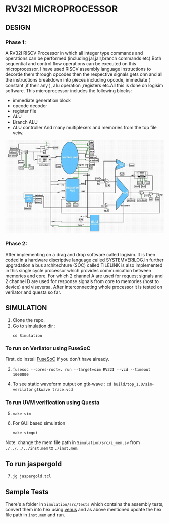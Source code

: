 # RV32I MICROPROCESSOR

## DESIGN 
### Phase 1:
A RV32I RISCV Processor in which all integer type commands and operations 
can be performed (including jal,jalr,branch commands etc).Both sequential and control flow 
operations can be executed on this microprocessor. I have used RISCV assembly language 
instructions to decorde them through opcodes then the respective signals gets onn and all the
instructions breakdown into pieces including opcode, immediate ( constant ,if their any ),
alu operation ,registers etc.All this is done on logisim software. This microprocessor 
includes the following blocks:
- immediate generation block
- opcode decoder
- register file
- ALU
- Branch ALU
- ALU controller
And many multiplexers and memories from the top file veiw.

<img align="center" src="Doc/circuit_diagram.jpg" />

### Phase 2:
After implementing on a drag and drop software called
logisim. It is then coded in a hardware discriptive language
called SYSTEMVERILOG.In further upgradation a bus architechture
(SOC) called TILELINK is also implemented in this single cycle
processor which provides communication between memories and core.
For which 2 channel A are used for request signals
and 2 channel D are used for response signals from core to
memories (host to device) and viseversa.
After interconnecting whole processor it is tested on verilator and questa so far.

## SIMULATION
1) Clone the repo.
2) Go to simulation dir :
   ```
   cd Simulation
   ```
### To run on Verilator using FuseSoC
First, do install [FuseSoC](https://fusesoc.readthedocs.io/en/stable/user/installation.html) if you don't have already.

3) ```
   fusesoc --cores-root=. run --target=sim RV32I --vcd --timeout 1000000
   ```
4) To see static waveform output on gtk-wave :
   ``` cd build/top_1.0/sim-verilator ```
   ``` gtkwave trace.vcd ```
### To run UVM verification using Questa
5) ```
   make sim
   ```
6) For GUI based simulation
   ```
   make simgui
   ```
Note: change the mem file path in ```Simulation/src/i_mem.sv``` from ```./../../../inst.mem``` to ```./inst.mem```.
## To run jaspergold
7) ```
   jg jaspergold.tcl
   ```

## Sample Tests
There's a folder in ```Simulation/src/tests``` which contains the assembly tests, 
convert them into hex using [venus](https://venus.kvakil.me/) and as above mentioned 
update the hex file path in   ```inst.mem``` and run.
